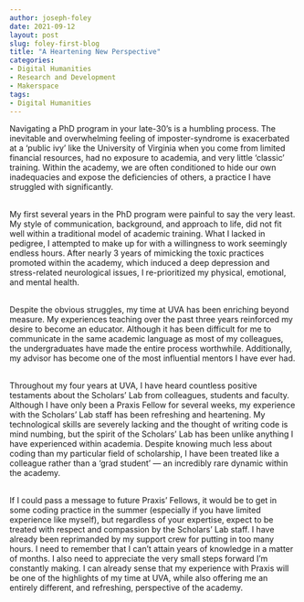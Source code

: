 ```yaml
---
author: joseph-foley
date: 2021-09-12
layout: post
slug: foley-first-blog
title: "A Heartening New Perspective"
categories:
- Digital Humanities
- Research and Development
- Makerspace
tags:
- Digital Humanities
---
```

Navigating a PhD program in your late-30’s is a humbling process. The inevitable and overwhelming
feeling of imposter-syndrome is exacerbated at a ‘public ivy’ like the University of Virginia when you
come from limited financial resources, had no exposure to academia, and very little ‘classic’ training.
Within the academy, we are often conditioned to hide our own inadequacies and expose the deficiencies
of others, a practice I have struggled with significantly.  
<br />

My first several years in the PhD program were painful to say the very least. My style of communication,
background, and approach to life, did not fit well within a traditional model of academic training. What I
lacked in pedigree, I attempted to make up for with a willingness to work seemingly endless hours. After
nearly 3 years of mimicking the toxic practices promoted within the academy, which induced a deep
depression and stress-related neurological issues, I re-prioritized my physical, emotional, and mental
health.  
<br />

Despite the obvious struggles, my time at UVA has been enriching beyond measure. My experiences
teaching over the past three years reinforced my desire to become an educator. Although it has been difficult
for me to communicate in the same academic language as most of my colleagues, the undergraduates
have made the entire process worthwhile. Additionally, my advisor has become one of the most
influential mentors I have ever had.  
<br />

Throughout my four years at UVA, I have heard countless positive testaments about the Scholars’ Lab
from colleagues, students and faculty. Although I have only been a Praxis Fellow for several weeks, my
experience with the Scholars’ Lab staff has been refreshing and heartening. My technological skills are
severely lacking and the thought of writing code is mind numbing, but the spirit of the Scholars’ Lab has
been unlike anything I have experienced within academia. Despite knowing much less about coding than
my particular field of scholarship, I have been treated like a colleague rather than a ‘grad student’ — an
incredibly rare dynamic within the academy.  
<br />

If I could pass a message to future Praxis’ Fellows, it would be to get in some coding practice in the
summer (especially if you have limited experience like myself), but regardless of your expertise, expect to
be treated with respect and compassion by the Scholars’ Lab staff. I have already been reprimanded by
my support crew for putting in too many hours. I need to remember that I can’t attain years of knowledge
in a matter of months. I also need to appreciate the very small steps forward I’m constantly making. I can
already sense that my experience with Praxis will be one of the highlights of my time at UVA, while also
offering me an entirely different, and refreshing, perspective of the academy.  
<br />
